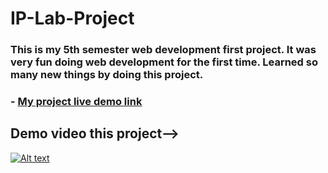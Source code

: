 # IP-Lab-Project

### This is my 5th semester web development first project. It was very fun doing web development for the first time. Learned so many new things by doing this project.

### - [My project live demo link](http://crud-form.42web.io/)

## Demo video this project-->
[![Alt text](https://img.youtube.com/vi/rdTJkLNMgZg/0.jpg)](https://youtu.be/ZF69rDkcWMM)
